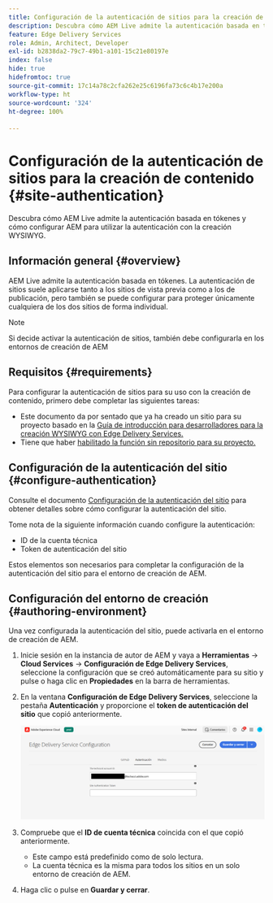 ```yaml
---
title: Configuración de la autenticación de sitios para la creación de contenido
description: Descubra cómo AEM Live admite la autenticación basada en tókenes y cómo configurar AEM para utilizar la autenticación con la creación WYSIWYG.
feature: Edge Delivery Services
role: Admin, Architect, Developer
exl-id: b2838da2-79c7-49b1-a101-15c21e80197e
index: false
hide: true
hidefromtoc: true
source-git-commit: 17c14a78c2cfa262e25c6196fa73c6c4b17e200a
workflow-type: ht
source-wordcount: '324'
ht-degree: 100%

---
```


# Configuración de la autenticación de sitios para la creación de contenido {#site-authentication}

Descubra cómo AEM Live admite la autenticación basada en tókenes y cómo configurar AEM para utilizar la autenticación con la creación WYSIWYG.

## Información general {#overview}

AEM Live admite la autenticación basada en tókenes. La autenticación de sitios suele aplicarse tanto a los sitios de vista previa como a los de publicación, pero también se puede configurar para proteger únicamente cualquiera de los dos sitios de forma individual.

>[!NOTE]
>
>Si decide activar la autenticación de sitios, también debe configurarla en los entornos de creación de AEM

## Requisitos  {#requirements}

Para configurar la autenticación de sitios para su uso con la creación de contenido, primero debe completar las siguientes tareas:

* Este documento da por sentado que ya ha creado un sitio para su proyecto basado en la [Guía de introducción para desarrolladores para la creación WYSIWYG con Edge Delivery Services.](/help/edge/wysiwyg-authoring/edge-dev-getting-started.md)
* Tiene que haber [habilitado la función sin repositorio para su proyecto.](/help/edge/wysiwyg-authoring/repoless.md)

## Configuración de la autenticación del sitio {#configure-authentication}

Consulte el documento [Configuración de la autenticación del sitio]( https://www.aem.live/docs/authentication-setup-site) para obtener detalles sobre cómo configurar la autenticación del sitio.

Tome nota de la siguiente información cuando configure la autenticación:

* ID de la cuenta técnica
* Token de autenticación del sitio

Estos elementos son necesarios para completar la configuración de la autenticación del sitio para el entorno de creación de AEM.

## Configuración del entorno de creación {#authoring-environment}

Una vez configurada la autenticación del sitio, puede activarla en el entorno de creación de AEM.

1. Inicie sesión en la instancia de autor de AEM y vaya a **Herramientas** -> **Cloud Services** -> **Configuración de Edge Delivery Services**, seleccione la configuración que se creó automáticamente para su sitio y pulse o haga clic en **Propiedades** en la barra de herramientas.
1. En la ventana **Configuración de Edge Delivery Services**, seleccione la pestaña **Autenticación** y proporcione el **token de autenticación del sitio** que copió anteriormente.

   ![Configuración de Edge Delivery Services](/help/edge/wysiwyg-authoring/assets/site-authentication/configure-aem-author.png)

1. Compruebe que el **ID de cuenta técnica** coincida con el que copió anteriormente.

   * Este campo está predefinido como de solo lectura.
   * La cuenta técnica es la misma para todos los sitios en un solo entorno de creación de AEM.

1. Haga clic o pulse en **Guardar y cerrar**.
